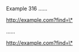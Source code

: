 Example 316
......

<http://example.com?find=\*>

......

<p><a href="http://example.com?find=%5C*">http://example.com?find=\*</a></p>
